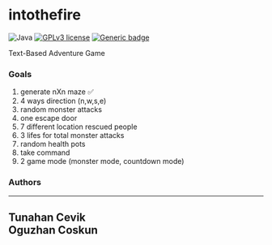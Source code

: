 # intothefire
![Java](https://img.shields.io/badge/java-%23ED8B00.svg?style=for-the-badge&logo=java&logoColor=white)
[![GPLv3 license](https://img.shields.io/badge/License-GPLv3-blue.svg)](http://perso.crans.org/besson/LICENSE.html)
[![Generic badge](https://img.shields.io/badge/Status-Development-red.svg)](https://nsource.dev/intothefire)

Text-Based Adventure Game

### Goals
1. generate nXn maze ✅
2. 4 ways direction (n,w,s,e)
3. random monster attacks
4. one escape door
5. 7 different location rescued people
6. 3 lifes for total monster attacks
7. random health pots
8. take command
9. 2 game mode (monster mode, countdown mode)

### Authors

---
Tunahan Cevik\
Oguzhan Coskun
---
